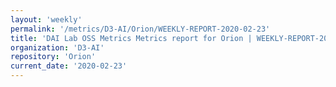 ```yaml
---
layout: 'weekly'
permalink: '/metrics/D3-AI/Orion/WEEKLY-REPORT-2020-02-23'
title: 'DAI Lab OSS Metrics Metrics report for Orion | WEEKLY-REPORT-2020-02-23'
organization: 'D3-AI'
repository: 'Orion'
current_date: '2020-02-23'
---
```

